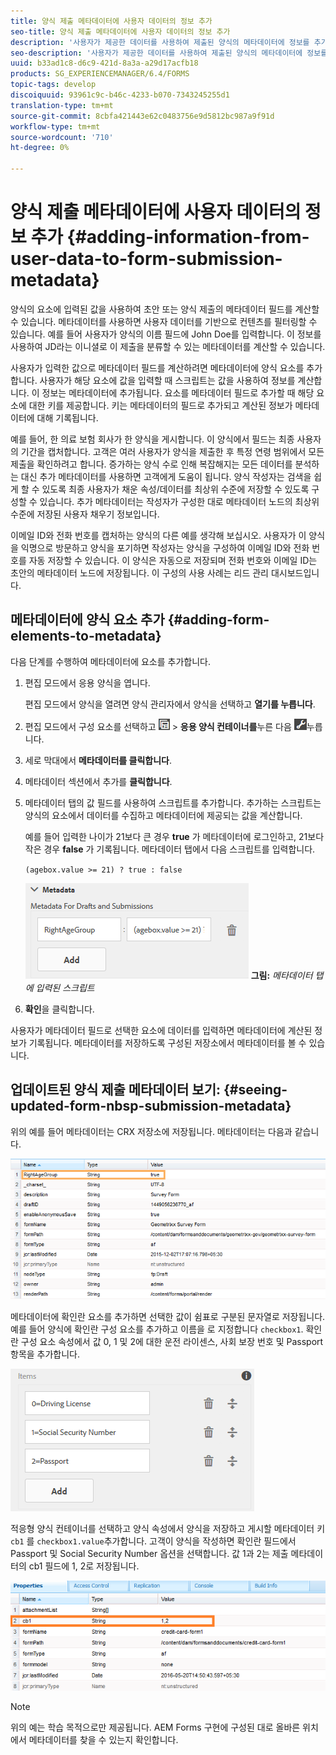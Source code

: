 ```yaml
---
title: 양식 제출 메타데이터에 사용자 데이터의 정보 추가
seo-title: 양식 제출 메타데이터에 사용자 데이터의 정보 추가
description: '사용자가 제공한 데이터를 사용하여 제출된 양식의 메타데이터에 정보를 추가하는 방법을 알아봅니다. '
seo-description: '사용자가 제공한 데이터를 사용하여 제출된 양식의 메타데이터에 정보를 추가하는 방법을 알아봅니다. '
uuid: b33ad1c8-d6c9-421d-8a3a-a29d17acfb18
products: SG_EXPERIENCEMANAGER/6.4/FORMS
topic-tags: develop
discoiquuid: 93961c9c-b46c-4233-b070-7343245255d1
translation-type: tm+mt
source-git-commit: 8cbfa421443e62c0483756e9d5812bc987a9f91d
workflow-type: tm+mt
source-wordcount: '710'
ht-degree: 0%

---
```



# 양식 제출 메타데이터에 사용자 데이터의 정보 추가 {#adding-information-from-user-data-to-form-submission-metadata}

양식의 요소에 입력된 값을 사용하여 초안 또는 양식 제출의 메타데이터 필드를 계산할 수 있습니다. 메타데이터를 사용하면 사용자 데이터를 기반으로 컨텐츠를 필터링할 수 있습니다. 예를 들어 사용자가 양식의 이름 필드에 John Doe를 입력합니다. 이 정보를 사용하여 JD라는 이니셜로 이 제출을 분류할 수 있는 메타데이터를 계산할 수 있습니다.

사용자가 입력한 값으로 메타데이터 필드를 계산하려면 메타데이터에 양식 요소를 추가합니다. 사용자가 해당 요소에 값을 입력할 때 스크립트는 값을 사용하여 정보를 계산합니다. 이 정보는 메타데이터에 추가됩니다. 요소를 메타데이터 필드로 추가할 때 해당 요소에 대한 키를 제공합니다. 키는 메타데이터의 필드로 추가되고 계산된 정보가 메타데이터에 대해 기록됩니다.

예를 들어, 한 의료 보험 회사가 한 양식을 게시합니다. 이 양식에서 필드는 최종 사용자의 기간을 캡처합니다. 고객은 여러 사용자가 양식을 제출한 후 특정 연령 범위에서 모든 제출을 확인하려고 합니다. 증가하는 양식 수로 인해 복잡해지는 모든 데이터를 분석하는 대신 추가 메타데이터를 사용하면 고객에게 도움이 됩니다. 양식 작성자는 검색을 쉽게 할 수 있도록 최종 사용자가 채운 속성/데이터를 최상위 수준에 저장할 수 있도록 구성할 수 있습니다. 추가 메타데이터는 작성자가 구성한 대로 메타데이터 노드의 최상위 수준에 저장된 사용자 채우기 정보입니다.

이메일 ID와 전화 번호를 캡처하는 양식의 다른 예를 생각해 보십시오. 사용자가 이 양식을 익명으로 방문하고 양식을 포기하면 작성자는 양식을 구성하여 이메일 ID와 전화 번호를 자동 저장할 수 있습니다. 이 양식은 자동으로 저장되며 전화 번호와 이메일 ID는 초안의 메타데이터 노드에 저장됩니다. 이 구성의 사용 사례는 리드 관리 대시보드입니다.

## 메타데이터에 양식 요소 추가 {#adding-form-elements-to-metadata}

다음 단계를 수행하여 메타데이터에 요소를 추가합니다.

1. 편집 모드에서 응용 양식을 엽니다.

   편집 모드에서 양식을 열려면 양식 관리자에서 양식을 선택하고 **열기를 누릅니다**.

1. 편집 모드에서 구성 요소를 선택하고 ![필드 수준](assets/field-level.png) > **응용 양식 컨테이너를**&#x200B;누른 다음 ![cmppr을](assets/cmppr.png)누릅니다.
1. 세로 막대에서 **메타데이터를 클릭합니다**.
1. 메타데이터 섹션에서 추가를 **클릭합니다**.
1. 메타데이터 탭의 값 필드를 사용하여 스크립트를 추가합니다. 추가하는 스크립트는 양식의 요소에서 데이터를 수집하고 메타데이터에 제공되는 값을 계산합니다.

   예를 들어 입력한 나이가 21보다 큰 경우 **true** 가 메타데이터에 로그인하고, 21보다 작은 경우 **false** 가 기록됩니다. 메타데이터 탭에서 다음 스크립트를 입력합니다.

   `(agebox.value >= 21) ? true : false`

   ![메타데이터 스크립트](assets/add-element-metadata.png)
   **그림:** *메타데이터 탭에 입력된 스크립트*

1. **확인**&#x200B;을 클릭합니다.

사용자가 메타데이터 필드로 선택한 요소에 데이터를 입력하면 메타데이터에 계산된 정보가 기록됩니다. 메타데이터를 저장하도록 구성된 저장소에서 메타데이터를 볼 수 있습니다.

## 업데이트된 양식 제출 메타데이터 보기: {#seeing-updated-form-nbsp-submission-metadata}

위의 예를 들어 메타데이터는 CRX 저장소에 저장됩니다. 메타데이터는 다음과 같습니다.

![metadata-entry](assets/metadata-entry.png)

메타데이터에 확인란 요소를 추가하면 선택한 값이 쉼표로 구분된 문자열로 저장됩니다. 예를 들어 양식에 확인란 구성 요소를 추가하고 이름을 로 지정합니다 `checkbox1`. 확인란 구성 요소 속성에서 값 0, 1 및 2에 대한 운전 라이센스, 사회 보장 번호 및 Passport 항목을 추가합니다.

![확인란을 통해 여러 값 저장](assets/checkbox-metadata.png)

적응형 양식 컨테이너를 선택하고 양식 속성에서 양식을 저장하고 게시할 메타데이터 키 `cb1` 를 `checkbox1.value`추가합니다. 고객이 양식을 작성하면 확인란 필드에서 Passport 및 Social Security Number 옵션을 선택합니다. 값 1과 2는 제출 메타데이터의 cb1 필드에 1, 2로 저장됩니다.

![확인란 필드에서 선택한 여러 값에 대한 메타데이터 입력](assets/metadata-entry-1.png)

>[!NOTE]
>
>위의 예는 학습 목적으로만 제공됩니다. AEM Forms 구현에 구성된 대로 올바른 위치에서 메타데이터를 찾을 수 있는지 확인합니다.

